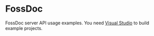 # FossDoc
FossDoc server API usage examples. 
You need [Visual Studio](https://visualstudio.microsoft.com/vs/community/) to build example projects.
